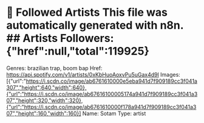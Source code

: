 # 🎵 Followed Artists  This file was automatically generated with n8n.  ## Artists  Followers: {"href":null,"total":119925}
Genres: brazilian trap, boom bap
Href: https://api.spotify.com/v1/artists/0xKbHuoAoxvPu5uGax4d9l
Images: [{"url":"https://i.scdn.co/image/ab6761610000e5eba941d7f909189cc3f041a307","height":640,"width":640},{"url":"https://i.scdn.co/image/ab67616100005174a941d7f909189cc3f041a307","height":320,"width":320},{"url":"https://i.scdn.co/image/ab6761610000f178a941d7f909189cc3f041a307","height":160,"width":160}]
Name: Sotam
Type: artist